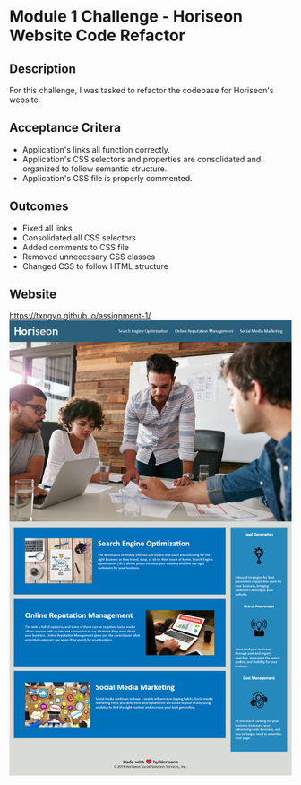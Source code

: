 # Module 1 Challenge - Horiseon Website Code Refactor

## Description

For this challenge, I was tasked to refactor the codebase for Horiseon's website.

## Acceptance Critera

- Application's links all function correctly.
- Application's CSS selectors and properties are consolidated and organized to follow semantic structure.
- Application's CSS file is properly commented.

## Outcomes

- Fixed all links
- Consolidated all CSS selectors
- Added comments to CSS file
- Removed unnecessary CSS classes
- Changed CSS to follow HTML structure

## Website

https://txngyn.github.io/assignment-1/
![screenshot](./assets/images/screenshot-horiseon.jpg)
